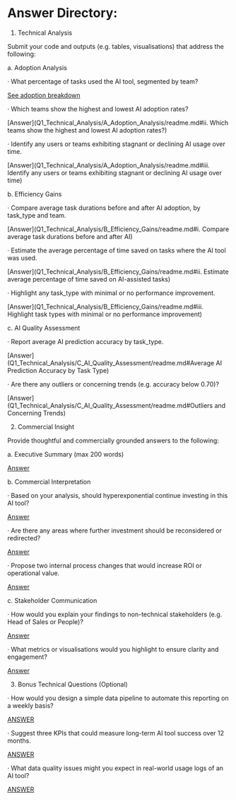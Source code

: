 # Answer Directory:

1. Technical Analysis

Submit your code and outputs (e.g. tables, visualisations) that address the following:

a. Adoption Analysis

· What percentage of tasks used the AI tool, segmented by team?

[See adoption breakdown](Q1_Technical_Analysis/A_Adoption_Analysis/readme.md#i-what-percentage-of-tasks-used-the-ai-tool-segmented-by-team)

· Which teams show the highest and lowest AI adoption rates?

[Answer](Q1_Technical_Analysis/A_Adoption_Analysis/readme.md#ii. Which teams show the highest and lowest AI adoption rates?)

· Identify any users or teams exhibiting stagnant or declining AI usage over time.

[Answer](Q1_Technical_Analysis/A_Adoption_Analysis/readme.md#iii. Identify any users or teams exhibiting stagnant or declining AI usage over time)

b. Efficiency Gains

· Compare average task durations before and after AI adoption, by task_type and team.

[Answer](Q1_Technical_Analysis/B_Efficiency_Gains/readme.md#i. Compare average task durations before and after AI)

· Estimate the average percentage of time saved on tasks where the AI tool was used.

[Answer](Q1_Technical_Analysis/B_Efficiency_Gains/readme.md#ii. Estimate average percentage of time saved on AI-assisted tasks)

· Highlight any task_type with minimal or no performance improvement.

[Answer](Q1_Technical_Analysis/B_Efficiency_Gains/readme.md#iii. Highlight task types with minimal or no performance improvement)

c. AI Quality Assessment

· Report average AI prediction accuracy by task_type.

[Answer](Q1_Technical_Analysis/C_AI_Quality_Assessment/readme.md#Average AI Prediction Accuracy by Task Type)  

· Are there any outliers or concerning trends (e.g. accuracy below 0.70)?

[Answer](Q1_Technical_Analysis/C_AI_Quality_Assessment/readme.md#Outliers and Concerning Trends)  


2. Commercial Insight

Provide thoughtful and commercially grounded answers to the following:

a. Executive Summary (max 200 words)

[Answer](Q2_Commercial_Insights/A_Executive_Summary/readme.md) 

b. Commercial Interpretation

· Based on your analysis, should hyperexponential continue investing in this AI tool?

[Answer](Q2_Commercial_Insights/B_Commercial_Interpretation/readme.md#1-should-hyperexponential-continue-investing-in-this-ai-tool) 

· Are there any areas where further investment should be reconsidered or redirected?

[Answer](Q2_Commercial_Insights/B_Commercial_Interpretation/readme.md#2-are-there-any-areas-where-further-investment-should-be-reconsidered-or-redirected)

· Propose two internal process changes that would increase ROI or operational value.

[Answer](Q2_Commercial_Insights/B_Commercial_Interpretation/readme.md#3-two-internal-process-changes-to-boost-roi-and-operational-value) 

c. Stakeholder Communication

· How would you explain your findings to non-technical stakeholders (e.g. Head of Sales or People)?

[Answer](Q2_Commercial_Insights/C_Stakeholder_Communication/readme.md#1-how-would-you-explain-your-findings-to-non-technical-stakeholders-eg-head-of-sales-or-people) 

· What metrics or visualisations would you highlight to ensure clarity and engagement?

[Answer](Q2_Commercial_Insights/C_Stakeholder_Communication/readme.md#2-what-metrics-or-visualisations-would-you-highlight-to-ensure-clarity-and-engagement)

3. Bonus Technical Questions (Optional)

· How would you design a simple data pipeline to automate this reporting on a weekly basis?

[ANSWER](Q3_Bonus_Technical/readme.md#how-would-you-design-a-simple-data-pipeline-to-automate-this-reporting-on-a-weekly-basis)

· Suggest three KPIs that could measure long-term AI tool success over 12 months.

[ANSWER](Q3_Bonus_Technical/readme.md#suggest-three-kpis-that-could-measure-long-term-ai-tool-success-over-12-months)

· What data quality issues might you expect in real-world usage logs of an AI tool?

[ANSWER](Q3_Bonus_Technical/readme.md#what-data-quality-issues-might-you-expect-in-real-world-usage-logs-of-an-ai-tool)